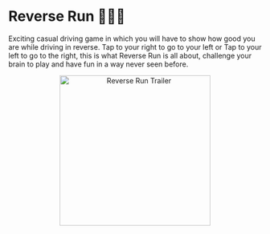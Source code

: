 # Reverse Run 🚗🚕🚙 

Exciting casual driving game in which you will have to show how good you are while driving in reverse. Tap to your right to go to your left or Tap to your left to go to the right, this is what Reverse Run is all about, challenge your brain to play and have fun in a way never seen before.


<p align="center">
  <img src="https://github.com/NoobBaez/run/blob/master/final_5fa19083b4162a003809ce96_684451-min.gif" width="300" title="Reverse Run Trailer">
</p>
